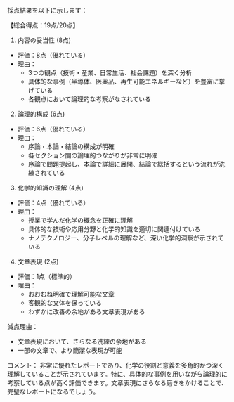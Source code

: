 採点結果を以下に示します：

【総合得点：19点/20点】

1. 内容の妥当性 (8点)
- 評価：8点（優れている）
- 理由：
  - 3つの観点（技術・産業、日常生活、社会課題）を深く分析
  - 具体的な事例（半導体、医薬品、再生可能エネルギーなど）を豊富に挙げている
  - 各観点において論理的な考察がなされている

2. 論理的構成 (6点)
- 評価：6点（優れている）
- 理由：
  - 序論・本論・結論の構成が明確
  - 各セクション間の論理的つながりが非常に明確
  - 序論で問題提起し、本論で詳細に展開、結論で総括するという流れが洗練されている

3. 化学的知識の理解 (4点)
- 評価：4点（優れている）
- 理由：
  - 授業で学んだ化学の概念を正確に理解
  - 具体的な技術や応用分野と化学的知識を適切に関連付けている
  - ナノテクノロジー、分子レベルの理解など、深い化学的洞察が示されている

4. 文章表現 (2点)
- 評価：1点（標準的）
- 理由：
  - おおむね明確で理解可能な文章
  - 客観的な文体を保っている
  - わずかに改善の余地がある文章表現がある

減点理由：
- 文章表現において、さらなる洗練の余地がある
- 一部の文章で、より簡潔な表現が可能

コメント：
非常に優れたレポートであり、化学の役割と意義を多角的かつ深く理解していることが示されています。特に、具体的な事例を用いながら論理的に考察している点が高く評価できます。文章表現にさらなる磨きをかけることで、完璧なレポートになるでしょう。